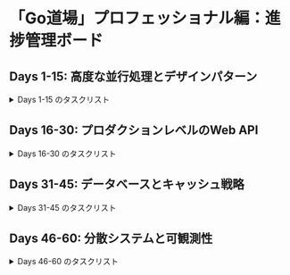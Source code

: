 # 「Go道場」プロフェッショナル編：進捗管理ボード

## Days 1-15: 高度な並行処理とデザインパターン

<details>
<summary>Days 1-15 のタスクリスト</summary>

- [x] **Day 01: Contextによるキャンセル伝播:** Goroutineのツリーにキャンセルのシグナルを正しく伝える。
    - [x] README作成
    - [x] main.goで問題を作成
    - [x] main_test.go実装
    - [x] main_solution.go実装
    - [x] テストが通るか確認
    - [x] 実装漏れがないか最終チェック
- [x] **Day 02: Contextによるタイムアウト/デッドライン:** 外部API呼び出しなど、時間のかかる処理にタイムアウトを設定する。
    - [x] README作成
    - [x] main.goで問題を作成
    - [x] main_test.go実装
    - [x] main_solution.go実装
    - [x] テストが通るか確認
    - [x] 実装漏れがないか最終チェック
- [x] **Day 03: `sync.Mutex` vs `RWMutex`:** 読み取りと書き込みの競合状態を制御し、パフォーマンスを比較する。
    - [x] README作成
    - [x] main.goで問題を作成
    - [x] main_test.go実装
    - [x] main_solution.go実装
    - [x] テストが通るか確認
    - [x] 実装漏れがないか最終チェック
- [x] **Day 04: `sync.Once`による安全な初期化:** 一度しか実行したくない初期化処理をスレッドセーフに実装する。
    - [x] README作成
    - [x] main.goで問題を作成
    - [x] main_test.go実装
    - [x] main_solution.go実装
    - [x] テストが通るか確認
    - [x] 実装漏れがないか最終チェック
- [x] **Day 05: `sync.Pool`によるオブジェクト再利用:** GCの負荷を軽減するためのオブジェクトプーリングを実装する。
    - [x] README作成
    - [x] main.goで問題を作成
    - [x] main_test.go実装
    - [x] main_solution.go実装
    - [x] テストが通るか確認
    - [x] 実装漏れがないか最終チェック
- [x] **Day 06: Worker Pool パターン:** 決まった数のGoroutineで大量のタスクを効率的に処理する。
    - [x] README作成
    - [x] main.goで問題を作成
    - [x] main_test.go実装
    - [x] main_solution.go実装
    - [x] テストが通るか確認
    - [x] 実装漏れがないか最終チェック
- [x] **Day 07: Worker Pool (結果の受信):** 各ワーカーからの処理結果を安全に収集する。
    - [x] README作成
    - [x] main.goで問題を作成
    - [x] main_test.go実装
    - [x] main_solution.go実装
    - [x] テストが通るか確認
    - [x] 実装漏れがないか最終チェック
- [x] **Day 08: Fan-in / Fan-out パターン:** 複数のデータソースを一つにまとめ、並列処理させるパイプラインを構築する。
    - [x] README作成
    - [x] main.goで問題を作成
    - [x] main_test.go実装
    - [x] main_solution.go実装
    - [x] テストが通るか確認
    - [x] 実装漏れがないか最終チェック
- [x] **Day 09: エラーハンドリング付きパイプライン:** 並行処理パイプライン内で発生したエラーを適切に処理する。
    - [x] README作成
    - [x] main.goで問題を作成
    - [x] main_test.go実装
    - [x] main_solution.go実装
    - [x] テストが通るか確認
    - [x] 実装漏れがないか最終チェック
- [x] **Day 10: Rate Limiter (Ticker版):** `time.Ticker`を使い、一定間隔で処理を許可するレートリミッターを実装する。
    - [x] README作成
    - [x] main.goで問題を作成
    - [x] main_test.go実装
    - [x] main_solution.go実装
    - [x] テストが通るか確認
    - [x] 実装漏れがないか最終チェック
- [x] **Day 11: Semaphore パターン:** 同時に実行できる処理の数を制限するセマフォを実装する。
    - [x] README作成
    - [x] main.goで問題を作成
    - [x] main_test.go実装
    - [x] main_solution.go実装
    - [x] テストが通るか確認
    - [x] 実装漏れがないか最終チェック
- [x] **Day 12: Future / Promise パターン:** 非同期処理の結果を後から受け取れる`Future`を実装する。
    - [x] README作成
    - [x] main.goで問題を作成
    - [x] main_test.go実装
    - [x] main_solution.go実装
    - [x] テストが通るか確認
    - [x] 実装漏れがないか最終チェック
- [x] **Day 13: Circuit Breaker パターン:** 外部サービスの障害が自身のシステムに波及するのを防ぐ回路を実装する。
    - [x] README作成
    - [x] main.goで問題を作成
    - [x] main_test.go実装
    - [x] main_solution.go実装
    - [x] テストが通るか確認
    - [x] 実装漏れがないか最終チェック
- [x] **Day 14: スレッドセーフなキャッシュ:** `sync.Map`または`RWMutex`を使い、並行アクセス可能なインメモリキャッシュを実装する。
    - [x] README作成
    - [x] main.goで問題を作成
    - [x] main_test.go実装
    - [x] main_solution.go実装
    - [x] テストが通るか確認
    - [x] 実装漏れがないか最終チェック
- [x] **Day 15: Generator パターン:** チャネルを使い、値を逐次生成するジェネレータ関数を実装する。
    - [x] README作成
    - [x] main.goで問題を作成
    - [x] main_test.go実装
    - [x] main_solution.go実装
    - [x] テストが通るか確認
    - [x] 実装漏れがないか最終チェック

</details>

## Days 16-30: プロダクションレベルのWeb API

<details>
<summary>Days 16-30 のタスクリスト</summary>

- [x] **Day 16: `http.Server`のタイムアウト設定:** Read/Write/Idleの各タイムアウトを設定し、サーバーの安定性を高める。
    - [x] README作成
    - [x] main.goで問題を作成
    - [x] main_test.go実装
    - [x] main_solution.go実装
    - [x] テストが通るか確認
    - [x] 実装漏れがないか最終チェック
- [x] **Day 17: Graceful Shutdown:** OSのシグナルを受け取り、処理中のリクエストを終えてから安全にサーバーを停止する。
    - [x] README作成
    - [x] main.goで問題を作成
    - [x] main_test.go実装
    - [x] main_solution.go実装
    - [x] テストが通るか確認
    - [x] 実装漏れがないか最終チェック
- [ ] **Day 18: リクエストボディのサイズ制限:** 不正に大きいリクエストからサーバーを保護する。
    - [ ] README作成
    - [ ] main.goで問題を作成
    - [ ] main_test.go実装
    - [ ] main_solution.go実装
    - [ ] テストが通るか確認
    - [ ] 実装漏れがないか最終チェック
- [ ] **Day 19: カスタムリクエストバリデーション:** リクエスト内容を検証し、詳細なエラーを返すロジックを実装する。
    - [ ] README作成
    - [ ] main.goで問題を作成
    - [ ] main_test.go実装
    - [ ] main_solution.go実装
    - [ ] テストが通るか確認
    - [ ] 実装漏れがないか最終チェック
- [ ] **Day 20: 構造化ロギングミドルウェア:** `slog`を使い、リクエストIDを含むアクセスログを出力するミドルウェアを作成する。
    - [ ] README作成
    - [ ] main.goで問題を作成
    - [ ] main_test.go実装
    - [ ] main_solution.go実装
    - [ ] テストが通るか確認
    - [ ] 実装漏れがないか最終チェック
- [ ] **Day 21: 認証ミドルウェア:** HTTPヘッダーからトークンを読み取り、リクエストを認証する。
    - [ ] README作成
    - [ ] main.goで問題を作成
    - [ ] main_test.go実装
    - [ ] main_solution.go実装
    - [ ] テストが通るか確認
    - [ ] 実装漏れがないか最終チェック
- [ ] **Day 22: パニックリカバリミドルウェア:** ハンドラ内で発生したパニックを捕捉し、500エラーを返す。
    - [ ] README作成
    - [ ] main.goで問題を作成
    - [ ] main_test.go実装
    - [ ] main_solution.go実装
    - [ ] テストが通るか確認
    - [ ] 実装漏れがないか最終チェック
- [ ] **Day 23: IPベースのレートリミットミドルウェア:** 特定のIPからのアクセス頻度を制限する。
    - [ ] README作成
    - [ ] main.goで問題を作成
    - [ ] main_test.go実装
    - [ ] main_solution.go実装
    - [ ] テストが通るか確認
    - [ ] 実装漏れがないか最終チェック
- [ ] **Day 24: セキュアなCORS設定:** 特定のオリジンからのリクエストのみを許可するCORSミドルウェアを実装する。
    - [ ] README作成
    - [ ] main.goで問題を作成
    - [ ] main_test.go実装
    - [ ] main_solution.go実装
    - [ ] テストが通るか確認
    - [ ] 実装漏れがないか最終チェック
- [ ] **Day 25: タイミング攻撃耐性のある比較:** `crypto/subtle`を使い、パスワードなどの比較を安全に行う。
    - [ ] README作成
    - [ ] main.goで問題を作成
    - [ ] main_test.go実装
    - [ ] main_solution.go実装
    - [ ] テストが通るか確認
    - [ ] 実装漏れがないか最終チェック
- [ ] **Day 26: ミドルウェアチェインのテスト:** 複数のミドルウェアが正しく連携して動作することをテストする。
    - [ ] README作成
    - [ ] main.goで問題を作成
    - [ ] main_test.go実装
    - [ ] main_solution.go実装
    - [ ] テストが通るか確認
    - [ ] 実装漏れがないか最終チェック
- [ ] **Day 27: `dockertest`による統合テスト:** テスト実行時にDBコンテナを起動し、APIのE2Eテストを行う。
    - [ ] README作成
    - [ ] main.goで問題を作成
    - [ ] main_test.go実装
    - [ ] main_solution.go実装
    - [ ] テストが通るか確認
    - [ ] 実装漏れがないか最終チェック
- [ ] **Day 28: テーブル駆動テストの応用:** 複雑なケースを網羅する、可読性の高いテストを実装する。
    - [ ] README作成
    - [ ] main.goで問題を作成
    - [ ] main_test.go実装
    - [ ] main_solution.go実装
    - [ ] テストが通るか確認
    - [ ] 実装漏れがないか最終チェック
- [ ] **Day 29: `mockery`によるモック生成:** インターフェースからテスト用のモックを自動生成する。
    - [ ] README作成
    - [ ] main.goで問題を作成
    - [ ] main_test.go実装
    - [ ] main_solution.go実装
    - [ ] テストが通るか確認
    - [ ] 実装漏れがないか最終チェック
- [ ] **Day 30: ベンチマークテスト:** `go test -bench`を使い、関数のパフォーマンスを測定・比較する。
    - [ ] README作成
    - [ ] main.goで問題を作成
    - [ ] main_test.go実装
    - [ ] main_solution.go実装
    - [ ] テストが通るか確認
    - [ ] 実装漏れがないか最終チェック

</details>

## Days 31-45: データベースとキャッシュ戦略

<details>
<summary>Days 31-45 のタスクリスト</summary>

- [x] **Day 31: 高度なトランザクション管理:** 複数のDB操作を単一のトランザクションにまとめ、エラー時にロールバックする。
    - [x] README作成
    - [x] main.goで問題を作成
    - [x] main_test.go実装
    - [x] main_solution.go実装
    - [x] テストが通るか確認
    - [x] 実装漏れがないか最終チェック
- [x] **Day 32: 指数バックオフリトライ:** 一時的なDBエラーに対し、時間をおいて処理を再試行するロジックを実装する。
    - [x] README作成
    - [x] main.goで問題を作成
    - [x] main_test.go実装
    - [x] main_solution.go実装
    - [x] テストが通るか確認
    - [x] 実装漏れがないか最終チェック
- [x] **Day 33: デッドロックの再現と対策:** DBのデッドロックが発生しうる状況を理解し、それを回避する。
    - [x] README作成
    - [x] main.goで問題を作成
    - [x] main_test.go実装
    - [x] main_solution.go実装
    - [x] テストが通るか確認
    - [x] 実装漏れがないか最終チェック
- [x] **Day 34: Repositoryパターン:** DB操作のロジックをカプセル化し、ビジネスロジックから分離する。
    - [x] README作成
    - [x] main.goで問題を作成
    - [x] main_test.go実装
    - [x] main_solution.go実装
    - [x] テストが通るか確認
    - [x] 実装漏れがないか最終チェック
- [x] **Day 35: N+1問題の解決:** ループ内でのクエリ発行を検出し、一括取得でパフォーマンスを改善する。
    - [x] README作成
    - [x] main.goで問題を作成
    - [x] main_test.go実装
    - [x] main_solution.go実装
    - [x] テストが通るか確認
    - [x] 実装漏れがないか最終チェック
- [x] **Day 36: Dataloaderパターン:** N+1問題を効率的に解決するためのデータローダーを実装する。
    - [x] README作成
    - [x] main.goで問題を作成
    - [x] main_test.go実装
    - [x] main_solution.go実装
    - [x] テストが通るか確認
    - [x] 実装漏れがないか最終チェック
- [x] **Day 37: DBコネクションプールの設定:** `sql.DB`のコネクションプール設定を調整し、パフォーマンスを最適化する。
    - [x] README作成
    - [x] main.goで問題を作成
    - [x] main_test.go実装
    - [x] main_solution.go実装
    - [x] テストが通るか確認
    - [x] 実装漏れがないか最終チェック
- [x] **Day 38: DBインデックスの活用:** クエリを高速化するためのインデックスの効果を`EXPLAIN`で確認する。
    - [x] README作成
    - [x] main.goで問題を作成
    - [x] main_test.go実装
    - [x] main_solution.go実装
    - [x] テストが通るか確認
    - [x] 実装漏れがないか最終チェック
- [x] **Day 39: `sqlx`による効率的なDB操作:** `database/sql`の煩雑さを`sqlx`で解消する。
    - [x] README作成
    - [x] main.goで問題を作成
    - [x] main_test.go実装
    - [x] main_solution.go実装
    - [x] テストが通るか確認
    - [x] 実装漏れがないか最終チェック
- [x] **Day 40: Read-Replicaへの分散:** 更新系と参照系のクエリを別のDBに振り分けるロジックを実装する。
    - [x] README作成
    - [x] main.goで問題を作成
    - [x] main_test.go実装
    - [x] main_solution.go実装
    - [x] テストが通るか確認
    - [x] 実装漏れがないか最終チェック
- [x] **Day 41: Redisによるキャッシュ層の実装:** `go-redis`を使い、Redisに接続する。
    - [x] README作成
    - [x] main.goで問題を作成
    - [x] main_test.go実装
    - [x] main_solution.go実装
    - [x] テストが通るか確認
    - [x] 実装漏れがないか最終チェック
- [x] **Day 42: Cache-Aside パターン:** キャッシュにデータがなければDBから取得し、キャッシュに格納する。
    - [x] README作成
    - [x] main.goで問題を作成
    - [x] main_test.go実装
    - [x] main_solution.go実装
    - [x] テストが通るか確認
    - [x] 実装漏れがないか最終チェック
- [x] **Day 43: Write-Through パターン:** DBへの書き込みと同時にキャッシュも更新する。
    - [x] README作成
    - [x] main.goで問題を作成
    - [x] main_test.go実装
    - [x] main_solution.go実装
    - [x] テストが通るか確認
    - [x] 実装漏れがないか最終チェック
- [x] **Day 44: キャッシュ無効化戦略:** DB更新時に、関連するキャッシュを削除または更新する。
    - [x] README作成
    - [x] main.goで問題を作成
    - [x] main_test.go実装
    - [x] main_solution.go実装
    - [x] テストが通るか確認
    - [x] 実装漏れがないか最終チェック
- [x] **Day 45: Thundering Herd 問題の対策:** キャッシュ切れの際に、単一のプロセスのみがDBにアクセスするよう制御する。
    - [x] README作成
    - [x] main.goで問題を作成
    - [x] main_test.go実装
    - [x] main_solution.go実装
    - [x] テストが通るか確認
    - [x] 実装漏れがないか最終チェック

</details>

## Days 46-60: 分散システムと可観測性

<details>
<summary>Days 46-60 のタスクリスト</summary>

- [x] **Day 46: gRPCのエラーハンドリング:** `status`パッケージを使い、gRPCで詳細なエラー情報を返す。
    - [x] README作成
    - [x] main.goで問題を作成
    - [x] main_test.go実装
    - [x] main_solution.go実装
    - [x] テストが通るか確認
    - [x] 実装漏れがないか最終チェック
- [x] **Day 47: gRPCサーバーサイドストリーミング:** サーバーからクライアントへ複数のレスポンスを継続的に送信する。
    - [x] README作成
    - [x] main.goで問題を作成
    - [x] main_test.go実装
    - [x] main_solution.go実装
    - [x] テストが通るか確認
    - [x] 実装漏れがないか最終チェック
- [x] **Day 48: gRPCクライアントサイドストリーミング:** クライアントからサーバーへ複数のリクエストを継続的に送信する。
    - [x] README作成
    - [x] main.goで問題を作成
    - [x] main_test.go実装
    - [x] main_solution.go実装
    - [x] テストが通るか確認
    - [x] 実装漏れがないか最終チェック
- [x] **Day 49: gRPC双方向ストリーミング:** サーバーとクライアントが同時にメッセージを送り合う。
    - [x] README作成
    - [x] main.goで問題を作成
    - [x] main_test.go実装
    - [x] main_solution.go実装
    - [x] テストが通るか確認
    - [x] 実装漏れがないか最終チェック
- [x] **Day 50: Unaryインターセプタ:** 全てのUnary RPCで共通の処理（ログ、認証）を挟み込む。
    - [x] README作成
    - [x] main.goで問題を作成
    - [x] main_test.go実装
    - [x] main_solution.go実装
    - [x] テストが通るか確認
    - [x] 実装漏れがないか最終チェック
- [x] **Day 51: Streamインターセプタ:** 全てのStream RPCで共通の処理を挟み込む。
    - [x] README作成
    - [x] main.goで問題を作成
    - [x] main_test.go実装
    - [x] main_solution.go実装
    - [x] テストが通るか確認
    - [x] 実装漏れがないか最終チェック
- [x] **Day 52: gRPCメタデータによる情報伝播:** リクエストIDなどをgRPCのメタデータでサービス間に引き渡す。
    - [x] README作成
    - [x] main.goで問題を作成
    - [x] main_test.go実装
    - [x] main_solution.go実装
    - [x] テストが通るか確認
    - [x] 実装漏れがないか最終チェック
- [x] **Day 53: Pub/Subパターン:** メッセージキューイングを使用した非同期通信パターンを実装する。
    - [x] README作成
    - [x] main.goで問題を作成
    - [x] main_test.go実装
    - [x] main_solution.go実装
    - [x] テストが通るか確認
    - [x] 実装漏れがないか最終チェック
- [x] **Day 54: Dead-Letter Queue (DLQ):** 処理に失敗し続けるメッセージを隔離する仕組みを実装する。
    - [x] README作成
    - [x] main.goで問題を作成
    - [x] main_test.go実装
    - [x] main_solution.go実装
    - [x] テストが通るか確認
    - [x] 実装漏れがないか最終チェック
- [x] **Day 55: メッセージ順序保証:** メッセージの処理順序が重要なケースとその対策を実装する。
    - [x] README作成
    - [x] main.goで問題を作成
    - [x] main_test.go実装
    - [x] main_solution.go実装
    - [x] テストが通るか確認
    - [x] 実装漏れがないか最終チェック
- [x] **Day 56: 競合コンシューマーパターン:** 同じキューを複数のコンシューマーで処理させ、スループットを向上させる。
    - [x] README作成
    - [x] main.goで問題を作成
    - [x] main_test.go実装
    - [x] main_solution.go実装
    - [x] テストが通るか確認
    - [x] 実装漏れがないか最終チェック
- [x] **Day 57: Prometheusによるカスタムメトリクス:** HTTPリクエスト数などのカスタムメトリクスを実装・公開する。
    - [x] README作成
    - [x] main.goで問題を作成
    - [x] main_test.go実装
    - [x] main_solution.go実装
    - [x] テストが通るか確認
    - [x] 実装漏れがないか最終チェック
- [x] **Day 58: Prometheusのヒストグラム:** リクエストのレイテンシ分布を計測するヒストグラムを実装する。
    - [x] README作成
    - [x] main.goで問題を作成
    - [x] main_test.go実装
    - [x] main_solution.go実装
    - [x] テストが通るか確認
    - [x] 実装漏れがないか最終チェック
- [x] **Day 59: OpenTelemetryによる分散トレーシング:** サービスをまたぐリクエストのトレース情報を設定・出力する。
    - [x] README作成
    - [x] main.goで問題を作成
    - [x] main_test.go実装
    - [x] main_solution.go実装
    - [x] テストが通るか確認
    - [x] 実装漏れがないか最終チェック
- [x] **Day 60: 総集編:** `slog`, Prometheus, OpenTelemetryを導入したプロダクションレベルのマイクロサービスを構築する。
    - [x] README作成
    - [x] main.goで問題を作成
    - [x] main_test.go実装
    - [x] main_solution.go実装
    - [x] テストが通るか確認
    - [x] 実装漏れがないか最終チェック

</details>
